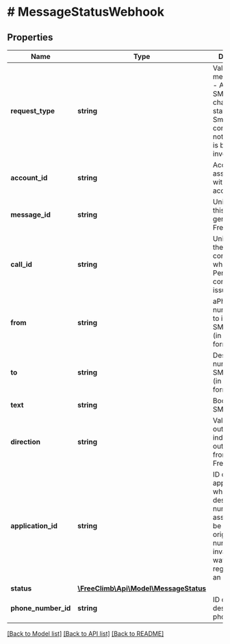 # # MessageStatusWebhook

## Properties

Name | Type | Description | Notes
------------ | ------------- | ------------- | -------------
**request_type** | **string** | Value will be messageStatus - An outbound SMS has changed status and the Sms command&#39;s notificationUrl is being invoked. | [optional]
**account_id** | **string** | Account ID associated with your account. | [optional]
**message_id** | **string** | Unique ID for this message, generated by FreeClimb. | [optional]
**call_id** | **string** | Unique ID for the Call in the context of which the Sms PerCL command was issued. | [optional]
**from** | **string** | aPhone number used to initiate the SMS message (in E.164 format). | [optional]
**to** | **string** | Destination number of the SMS message (in E.164 format). | [optional]
**text** | **string** | Body of the SMS message. | [optional]
**direction** | **string** | Value will be outbound to indicate an outgoing SMS from FreeClimb. | [optional]
**application_id** | **string** | ID of the application to which the destination number is assigned. May be null if the originating number is invalid in some way or is not registered to an application. | [optional]
**status** | [**\FreeClimb\Api\Model\MessageStatus**](MessageStatus.md) |  | [optional]
**phone_number_id** | **string** | ID of the destination phone number. | [optional]

[[Back to Model list]](../../README.md#models) [[Back to API list]](../../README.md#endpoints) [[Back to README]](../../README.md)
